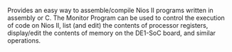 Provides an easy way to assemble/compile Nios II programs written in assembly or C.
The Monitor Program can be used to control the execution of code on Nios II, list (and edit) the contents of processor registers, display/edit the contents of memory on the DE1-SoC board, and similar operations.
